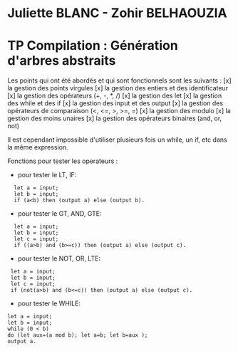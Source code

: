 # Juliette BLANC - Zohir BELHAOUZIA

# TP Compilation : Génération d'arbres abstraits

Les points qui ont été abordés et qui sont fonctionnels sont les suivants :
[x] la gestion des points virgules
[x] la gestion des entiers et des identificateur
[x] la gestion des opérateurs (+, -, *, /)
[x] la gestion des let
[x] la gestion des while et des if
[x] la gestion des input et des output
[x] la gestion des opérateurs de comparaison (<, <=, >, >=, =)
[x] la gestion des modulo
[x] la gestion des moins unaires
[x] la gestion des opérateurs binaires (and, or, not)

Il est cependant impossible d'utiliser plusieurs fois un while, un if, etc dans la même expression.

Fonctions pour tester les operateurs :

- pour tester le LT, IF:
```
  let a = input;
  let b = input;
  if (a<b) then (output a) else (output b).
```
- pour tester le GT, AND, GTE:
```
  let a = input;
  let b = input;
  let c = input;
  if ((a>b) and (b>=c)) then (output a) else (output c).
```
- pour tester le NOT, OR, LTE:
 ```
  let a = input;
  let b = input;
  let c = input;
  if (not(a>b) and (b<=c)) then (output a) else (output c).
 ```
- pour tester le WHILE:
```
let a = input;
let b = input;
while (0 < b)
do (let aux=(a mod b); let a=b; let b=aux );
output a.
```

